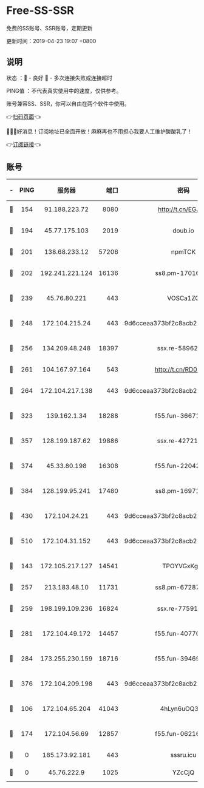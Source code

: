 # Free-SS-SSR

免费的SS账号、SSR账号，定期更新

更新时间：2019-04-23 19:07 +0800

## 说明

状态     ：🙂 - 良好 🙁 - 多次连接失败或连接超时

PING值   ：不代表真实使用中的速度，仅供参考。

账号兼容SS、SSR，你可以自由在两个软件中使用。

👉[扫码页面](https://liesauer.github.io/Free-SS-SSR/)👈

🎉🎉🎉好消息！订阅地址已全面开放！麻麻再也不用担心我要人工维护酸酸乳了！

👉[订阅链接](https://www.liesauer.net/yogurt/subscribe?ACCESS_TOKEN=DAYxR3mMaZAsaqUb)👈

## 账号

|-|PING|服务器|端口|密码|加密方式|区域|
|:----:|:----:|:-----:|-----:|:----:|:----:|:----:|
|🙂|154|91.188.223.72|8080|http://t.cn/EGJIyrl|rc4-md5|RU|
|🙂|194|45.77.175.103|2019|doub.io|aes-128-ctr|SG|
|🙂|201|138.68.233.12|57206|npmTCK|rc4-md5|US|
|🙂|202|192.241.221.124|16136|ss8.pm-17016090|aes-256-cfb|US|
|🙂|239|45.76.80.221|443|VOSCa1ZG|aes-256-cfb|DE|
|🙂|248|172.104.215.24|443|9d6cceaa373bf2c8acb22e60b6a58be6|aes-256-cfb|US|
|🙂|256|134.209.48.248|18397|ssx.re-58962936|aes-256-cfb|US|
|🙂|261|104.167.97.164|543|http://t.cn/RD0D7sx|rc4-md5|CA|
|🙂|264|172.104.217.138|443|9d6cceaa373bf2c8acb22e60b6a58be6|aes-256-cfb|US|
|🙂|323|139.162.1.34|18288|f55.fun-36671353|aes-256-cfb|SG|
|🙂|357|128.199.187.62|19886|ssx.re-42721039|aes-256-cfb|SG|
|🙂|374|45.33.80.198|16308|f55.fun-22042256|aes-256-cfb|US|
|🙂|384|128.199.95.241|17480|ss8.pm-16971643|aes-256-cfb|SG|
|🙂|430|172.104.24.21|443|9d6cceaa373bf2c8acb22e60b6a58be6|aes-256-cfb|US|
|🙂|510|172.104.31.152|443|9d6cceaa373bf2c8acb22e60b6a58be6|aes-256-cfb|US|
|🙂|143|172.105.217.127|14541|TPOYVGxKglpi|aes-256-cfb|JP|
|🙂|257|213.183.48.10|11731|ss8.pm-67287646|rc4-md5|RU|
|🙂|259|198.199.109.236|16824|ssx.re-77591360|aes-256-cfb|US|
|🙂|281|172.104.49.172|14457|f55.fun-40770290|aes-256-cfb|SG|
|🙂|284|173.255.230.159|18716|f55.fun-39469519|aes-256-cfb|US|
|🙂|376|172.104.209.198|443|9d6cceaa373bf2c8acb22e60b6a58be6|aes-256-cfb|US|
|🙁|106|172.104.65.204|41043|4hLyn6uOQ3hU|aes-256-cfb|JP|
|🙁|174|172.104.56.69|12857|f55.fun-06216036|aes-256-cfb|SG|
|🙁|0|185.173.92.181|443|sssru.icu|rc4-md5|RU|
|🙁|0|45.76.222.9|1025|YZcCjQ|rc4-md5|JP|
